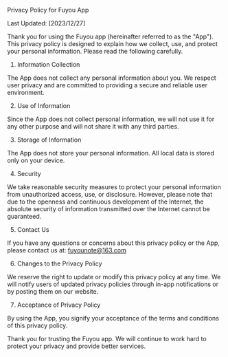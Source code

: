 Privacy Policy for Fuyou App

Last Updated: [2023/12/27]

Thank you for using the Fuyou app (hereinafter referred to as the "App"). This privacy policy is designed to explain how we collect, use, and protect your personal information. Please read the following carefully.

1. Information Collection

The App does not collect any personal information about you. We respect user privacy and are committed to providing a secure and reliable user environment.

2. Use of Information

Since the App does not collect personal information, we will not use it for any other purpose and will not share it with any third parties.

3. Storage of Information

The App does not store your personal information. All local data is stored only on your device.

4. Security

We take reasonable security measures to protect your personal information from unauthorized access, use, or disclosure. However, please note that due to the openness and continuous development of the Internet, the absolute security of information transmitted over the Internet cannot be guaranteed.

5. Contact Us

If you have any questions or concerns about this privacy policy or the App, please contact us at: fuyounote@163.com

6. Changes to the Privacy Policy

We reserve the right to update or modify this privacy policy at any time. We will notify users of updated privacy policies through in-app notifications or by posting them on our website.

7. Acceptance of Privacy Policy

By using the App, you signify your acceptance of the terms and conditions of this privacy policy.

Thank you for trusting the Fuyou app. We will continue to work hard to protect your privacy and provide better services.

